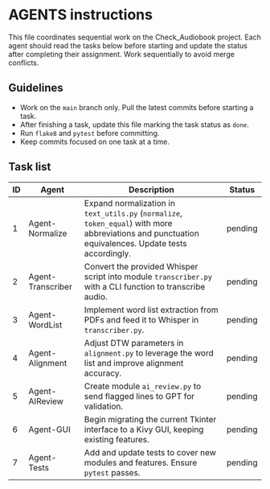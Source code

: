 # AGENTS instructions

This file coordinates sequential work on the Check_Audiobook project. Each agent should read the tasks below before starting and update the status after completing their assignment. Work sequentially to avoid merge conflicts.

## Guidelines
- Work on the `main` branch only. Pull the latest commits before starting a task.
- After finishing a task, update this file marking the task status as `done`.
- Run `flake8` and `pytest` before committing.
- Keep commits focused on one task at a time.

## Task list

| ID | Agent | Description | Status |
|----|-------|-------------|--------|
| 1 | Agent-Normalize | Expand normalization in `text_utils.py` (`normalize`, `token_equal`) with more abbreviations and punctuation equivalences. Update tests accordingly. | pending |
| 2 | Agent-Transcriber | Convert the provided Whisper script into module `transcriber.py` with a CLI function to transcribe audio. | pending |
| 3 | Agent-WordList | Implement word list extraction from PDFs and feed it to Whisper in `transcriber.py`. | pending |
| 4 | Agent-Alignment | Adjust DTW parameters in `alignment.py` to leverage the word list and improve alignment accuracy. | pending |
| 5 | Agent-AIReview | Create module `ai_review.py` to send flagged lines to GPT for validation. | pending |
| 6 | Agent-GUI | Begin migrating the current Tkinter interface to a Kivy GUI, keeping existing features. | pending |
| 7 | Agent-Tests | Add and update tests to cover new modules and features. Ensure `pytest` passes. | pending |

